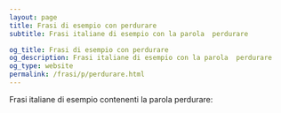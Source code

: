 ```yaml
---
layout: page
title: Frasi di esempio con perdurare 
subtitle: Frasi italiane di esempio con la parola  perdurare

og_title: Frasi di esempio con perdurare 
og_description: Frasi italiane di esempio con la parola  perdurare
og_type: website
permalink: /frasi/p/perdurare.html
---
```


Frasi italiane di esempio contenenti la parola perdurare:


